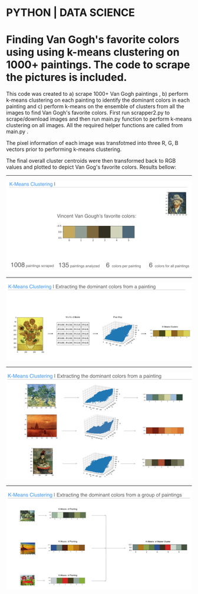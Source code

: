 # PYTHON | DATA SCIENCE

# Finding Van Gogh's favorite colors using using k-means clustering on 1000+ paintings. The code to scrape the pictures is included. 

This code was created to a) scrape 1000+ Van Gogh paintings , b)  perform k-means clustering on each painting to identify the dominant colors in each painting and c) perform k-means on the ensemble of clusters from all the images to find Van Gogh's favorite colors.  First run scrapper2.py to scrape/download images and then run main.py function to perform k-means clustering on all images. All the required helper functions are called from main.py . 

The pixel information of each image was transfotmed into three R, G, B vectors prior to performing k-means clustering. 

The final overall cluster centroids were then transformed back to RGB values and plotted to depict Van Gog's favorite colors. Results bellow: 




------------------------------------------------------------------------------------------------------------------------------------------------

![Results Image](https://github.com/fedevillalp/imagecolorclusters/blob/master/picture1.png)

------------------------------------------------------------------------------------------------------------------------------------------------

![Results Image](https://github.com/fedevillalp/imagecolorclusters/blob/master/picture2.png)

------------------------------------------------------------------------------------------------------------------------------------------------

![Results Image](https://github.com/fedevillalp/imagecolorclusters/blob/master/picture3.png)

------------------------------------------------------------------------------------------------------------------------------------------------

![Results Image](https://github.com/fedevillalp/imagecolorclusters/blob/master/picture4.png)


